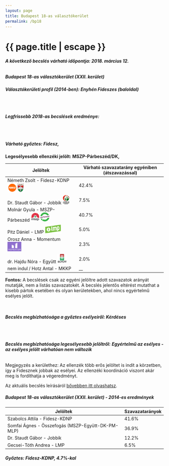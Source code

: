 ```yaml
---
layout: page
title: Budapest 18-as választókerület
permalink: /bp18
---
```


<h1 class="page-title">{{ page.title | escape }}</h1>

<div class="section">
    <div class="row">
          <div class="col s12"><h6><span><strong>A következő becslés várható időpontja: 2018. március 12.</strong></span></h6>
		  <h5>Budapest 18-as választókerület (XXII. kerület)</h5>
<h6><strong>Választókerületi profil (2014-ben): <span id="profil">Enyhén Fideszes (baloldal)</span></strong></h6>
<br/>
<h6><strong>Legfrissebb 2018-as becslések eredménye:</strong></h6><br/><h5>Várható győztes: <span id="gyoztes">Fidesz, </span><span id="esely"></span><span></span></h5>
			<p><strong>Legesélyesebb ellenzéki jelölt: <span id="masodik">MSZP-Párbeszéd/DK, </span><span id="esely2"></span><span></span></strong></p>
<table class="striped">
              <thead>
                <tr>
                    <th>Jelöltek</th>
                    <th>Várható szavazatarány egyéniben (átszavazással)</th>
                </tr>
              </thead>
              <tbody>
             <tr>
                  <td>Németh Zsolt - Fidesz-KDNP <img src="images/fideszkdnp_logo.png" style="width:55px;height:30px;"></td>
				  <td id="id_fidesz">42.4%</td>
			</tr>
			<tr><td>Dr. Staudt Gábor - Jobbik <img src="images/jobbik_logo.png" style="width:23px;height:30px;"></td><td id="id_jobbik">7.5%</td></tr>
<tr>
                  <td>Molnár Gyula - MSZP-Párbeszéd <img src="images/mszpparbeszed_logo.png" style="width:60px;height:30px;"></td>
				  <td id="id_baloldal">40.7%</td>
			</tr>
			<tr>
                  <td>Pitz Dániel - LMP <img src="images/lmp_logo.png" style="width:52px;height:30px;"></td>
				  <td id="lmp">5.0%</td>
			</tr>
			<tr>
				  <td>Orosz Anna - Momentum <img src="images/momentum_logo.png" style="width:44px;height:30px;"></td>
				  <td id="id_momentum">2.3%</td>
			</tr>
<tr>
<td>dr. Hajdu Nóra -  Együtt <img src="images/egyutt_logo.png" style="width:31px;height:30px;"></td>
<td id="id_egyutt">2.0%</td>
</tr>              
<tr>
<td>nem indul / Hotz Antal -  MKKP</td>
<td id="id_egyeb">__</td>
</tr>  
              </tbody>
            </table>
			
			
<p><strong>Fontos:</strong> A becslések csak az egyéni jelöltre adott szavazatok arányát mutatják, nem a listás szavazatokét. A becslés jelentős eltérést mutathat a kisebb pártok esetében és olyan kerületekben, ahol nincs egyértelmű esélyes jelölt.</p>
<br/>
			<h6><strong>Becslés megbízhatósága a győztes esélyeiről: Kérdéses</strong> </h6>
<br/><h6><strong>Becslés megbízhatósága legesélyesebb jelöltről:</strong> <strong><span id="biztos_jelolt">Egyértelmű az esélyes - az esélyes jelölt várhatóan nem változik</span></strong></h6>
<p>Megjegyzés a kerülethez: Az ellenzék több erős jelöltet is indít a körzetben, így a Fidesznek jobbak az esélyei. Az ellenzéki koordináció viszont akár meg is fordíthatja a végeredményt.</p>
<p>Az aktuális becslés leírásáról <a href="../metodologia#0305">bővebben itt olvashatsz</a>.</p>
          </div>
    </div>
</div>

<div class="section">
    <div class="row">
          <div class="col s12">
		  <h5>Budapest 18-as választókerület (XXII. kerület) - 2014-es eredmények</h5>
            <table class="striped">
              <thead>
                <tr>
                    <th>Jelöltek</th>
                    <th>Szavazatarányok</th>
                </tr>
              </thead>
              <tbody>
             <tr>
                  <td>Szabolcs Attila - Fidesz-KDNP</td>
				  <td>41.6%</td>
			</tr>
			<tr>
                  <td>Somfai Ágnes - Összefogás (MSZP-Együtt-DK-PM-MLP)</td>
				  <td>36.9%</td>
			</tr>
			<tr>
                  <td>Dr. Staudt Gábor - Jobbik</td>
				  <td>12.2%</td>
			</tr>
			<tr>
				  <td>Gecsei-Tóth Andrea - LMP</td>
				  <td>6.5%</td>
			</tr>                
              </tbody>
            </table>
			<h5>Győztes: Fidesz-KDNP, 4.7%-kal</h5>
          </div>
    </div>
</div>
